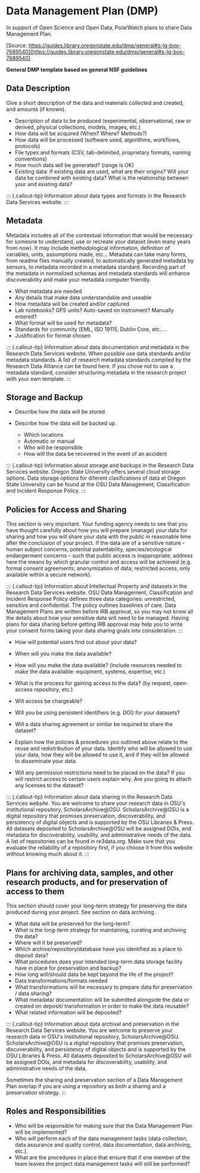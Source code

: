 
# Data Management Plan (DMP)

In support of Open Science and Open Data, PolarWatch plans to share Data Management Plan.

[Source: https://guides.library.oregonstate.edu/dmp/general#s-lg-box-7689540](https://guides.library.oregonstate.edu/dmp/general#s-lg-box-7689540)

__General DMP template based on general NSF guidelines__  


## Data Description 
Give a short description of the data and materials collected and created, and amounts (if known).

* Description of data to be produced (experimental, observational, raw or derived, physical collections, models, images, etc.)
* How data will be acquired (When? Where? Methods?)
* How data will be processed (software used, algorithms, workflows, protocols)
* File types and formats (CSV, tab-delimited, proprietary formats, naming conventions)
* How much data will be generated? (range is OK)
* Existing data: if existing data are used, what are their origins? Will your data be combined with existing data? What is the relationship between your and existing data?

::: {.callout-tip}
Information about data types and formats in the Research Data Services website. 
:::

## Metadata
Metadata includes all of the contextual information that would be necessary for someone to understand, use or recreate your dataset (even many years from now). It may include methodological information, definition of variables, units, assumptions made, etc... Metadata can take many forms, from readme files manually created, to automatically generated metadata by sensors, to metadata recorded in a metadata standard. Recording part of the metadata in normalized schemas and metadata standards will enhance discoverability and make your metadata computer friendly. 

* What metadata are needed
* Any details that make data understandable and useable
* How metadata will be created and/or captured
* Lab notebooks? GPS units? Auto-saved on instrument? Manually entered?
* What format will be used for metadata?
* Standards for community (EML, ISO 19115, Dublin Core, etc... . 
* Justification for format chosen

::: {.callout-tip}
Information about data documentation and metadata in the Research Data Services website. 
When possible use data standards and/or metadata standards. 
A list of research metadata standards compiled by the Research Data Alliance can be found here.
If you chose not to use a metadata standard, consider structuring metadata in the research project with your own template. 
:::


## Storage and Backup
* Describe how the data will be stored.

* Describe how the data will be backed up.
    *  Which locations
    *  Automatic or manual
    *  Who will be responsible
    *  How will the data be recovered in the event of an accident

::: {.callout-tip}
Information about storage and backups in the Research Data Services website. 
Oregon State University offers several cloud storage options. 
Data storage options for diferent clasifications of data at Oregon State University can be found at the OSU Data Management, Classification and Incident Response Policy. 
:::

## Policies for Access and Sharing
This section is very important. Your funding agency needs to see that you have thought carefully about how you will prepare (manage) your data for sharing and how you will share your data with the public in reasonable time after the conclusion of your project. If the data are of a sensitive nature - human subject concerns, potential patentability, species/ecological endangerment concerns – such that public access is inappropriate, address here the means by which granular control and access will be achieved (e.g. formal consent agreements; anonymization of data; restricted access, only available within a secure network). 
 

::: {.callout-tip}
Information about Intellectual Property and datasets in the Research Data Services website. 
OSU Data Management, Classification and Incident Response Policy defines three data categories: unrestricted, sensitive and confidential. The policy outlines baselines of care.
Data Management Plans are written before IRB approval, so you may not know all the details about how your sensitive data will need to be managed. Having plans for data sharing before getting IRB approval may help you to write your consent forms taking your data sharing goals into consideration. 
:::


* How will potential users find out about your data?
* When will you make the data available? 
* How will you make the data available? (include resources needed to make the data available: equipment, systems, expertise, etc.)
* What is the process for gaining access to the data? (by request, open-access repository, etc.)
* Will access be chargeable?
* Will you be using persistent identifiers (e.g. DOI) for your datasets?
* Will a data sharing agreement or similar be required to share the dataset?

* Explain how the policies & procedures you outlined above relate to the reuse and redistribution of your data. Identify who will be allowed to use your data, how they will be allowed to use it, and if they will be allowed to disseminate your data.

* Will any permission restrictions need to be placed on the data? If you will restrict access to certain users explain why.
Are you going to attach any licenses to the dataset?

::: {.callout-tip}
Information about data sharing in the Research Data Services website. 
You are welcome to share your research data in OSU's institutional repository, ScholarsArchive@OSU. 
ScholarsArchive@OSU is a digital repository that promises preservation, discoverability, and persistency of digital objects and is supported by the OSU Libraries & Press. All datasets deposited to ScholarsArchive@OSU will be assigned DOIs, and metadata for discoverability, usability, and administrative needs of the data.
A list of repositories can be found in re3data.org. Make sure that you evaluate the reliability of a repository first, if you choose it from this website without knowing much about it. 
:::

## Plans for archiving data, samples, and other research products, and for preservation of access to them

This section should cover your long-term strategy for preserving the data produced during your project. See section on data archiving.

* What data will be preserved for the long-term?
* What is the long-term strategy for maintaining, curating and archiving the data?
* Where will it be preserved?
* Which archive/repository/database have you identified as a place to deposit data?
* What procedures does your intended long-term data storage facility have in place for preservation and backup?
* How long will/should data be kept beyond the life of the project?
* Data transformations/formats needed
* What transformations will be necessary to prepare data for preservation / data sharing?
* What metadata/ documentation will be submitted alongside the data or created on deposit/ transformation in order to make the data reusable?
* What related information will be deposited?

::: {.callout-tip}
Information about data archival and preservation in the Research Data Services website. 
You are welcome to preserve your research data in OSU's institutional repository, ScholarsArchive@OSU. 
ScholarsArchive@OSU is a digital repository that promises preservation, discoverability, and persistency of digital objects and is supported by the OSU Libraries & Press. All datasets deposited to ScholarsArchive@OSU will be assigned DOIs, and metadata for discoverability, usability, and administrative needs of the data.

Sometimes the sharing and preservation section of a Data Management Plan overlap if you are using a repository as both a sharing and a preservation strategy. 
:::

## Roles and Responsibilities

* Who will be responsible for making sure that the Data Management Plan will be implemented? 
* Who will perform each of the data management tasks (data collection, data assurance and quality control, data documentation, data archiving, etc.). 
* What are the procedures in place that ensure that if one member of the team leaves the project data management tasks will still be performed?

